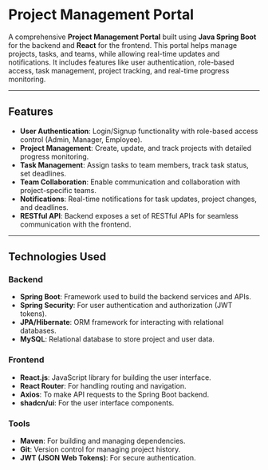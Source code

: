 # Project Management Portal

A comprehensive **Project Management Portal** built using **Java Spring Boot** for the backend and **React** for the frontend. This portal helps manage projects, tasks, and teams, while allowing real-time updates and notifications. It includes features like user authentication, role-based access, task management, project tracking, and real-time progress monitoring.

---

## Features

- **User Authentication**: Login/Signup functionality with role-based access control (Admin, Manager, Employee).
- **Project Management**: Create, update, and track projects with detailed progress monitoring.
- **Task Management**: Assign tasks to team members, track task status, set deadlines.
- **Team Collaboration**: Enable communication and collaboration with project-specific teams.
- **Notifications**: Real-time notifications for task updates, project changes, and deadlines.
- **RESTful API**: Backend exposes a set of RESTful APIs for seamless communication with the frontend.

---

## Technologies Used

### Backend
- **Spring Boot**: Framework used to build the backend services and APIs.
- **Spring Security**: For user authentication and authorization (JWT tokens).
- **JPA/Hibernate**: ORM framework for interacting with relational databases.
- **MySQL**: Relational database to store project and user data.

### Frontend
- **React.js**: JavaScript library for building the user interface.
- **React Router**: For handling routing and navigation.
- **Axios**: To make API requests to the Spring Boot backend.
- **shadcn/ui**: For the user interface components.

### Tools
- **Maven**: For building and managing dependencies.
- **Git**: Version control for managing project history.
- **JWT (JSON Web Tokens)**: For secure authentication.

